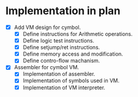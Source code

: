 # Implementation in plan

- [x] Add VM design for cymbol.
    - [x] Define instructions for Arithmetic operations.
    - [x] Define logic test instructions.
    - [x] Define setjump/ret instructions.
    - [x] Define memory access and modification.
    - [x] Define contro-flow machanism.
    
- [x] Assembler for cymbol VM.
    - [x] Implementation of assembler.
    - [x] Implementation of symbols used in VM.
    - [x] Implementation of VM interpreter. 
